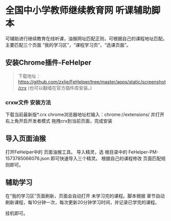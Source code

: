 # 全国中小学教师继续教育网 听课辅助脚本

可辅助进行继续教育在线听课，油猴网址匹配正则，可根据自己的课程地址匹配。
主要匹配三个页面 “我的学习区”，“课程学习页”，“选课页面”。

## 安装Chrome插件-FeHelper

> 下载地址： https://github.com/zxlie/FeHelper/tree/master/apps/static/screenshot/crx
(也可以翻墙在官方插件库安装。)
### crxw文件 安装方法
下载当前最新版*.crx
chrome浏览器地址栏输入：chrome://extensions/ 并打开
右上角开启开发者模式
拖拽crx到当前页面，完成安装

## 导入页面油猴
打开FeHelper中的 页面油猴工具。
导入精灵，选 根目录中的 FeHelper-PM-1573785066076.json
即可快速导入三个精灵。
根据自己的课程修改 页面匹配规则即可。

## 辅助学习
在“我的学习区”页面刷新，页面会自动打开 未学习完的课程。脚本根据 章节自动刷新课程，每10分钟一次，每次更新20分钟学习时间，并记录已学完的课程。

挂机即可。